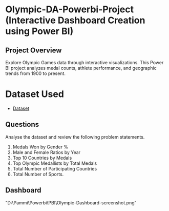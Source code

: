 # Olympic-DA-Powerbi-Project (Interactive Dashboard Creation using Power BI)
## Project Overview
Explore Olympic Games data through interactive visualizations. This Power BI project analyzes medal counts, athlete performance, and geographic trends from 1900 to present.
# Dataset Used
- <a href="https://github.com/Aajtakk/Olympic-DA-Powerbi-Project/tree/main">Dataset</a>
## Questions
Analyse the dataset and review the following problem statements. 
1. Medals Won by Gender % 
2. Male and Female Ratios by Year 
3. Top 10 Countries by Medals 
4. Top Olympic Medallists by Total Medals 
5. Total Number of Participating Countries 
6. Total Number of Sports.
## Dashboard
"D:\Pammi\Powerbi\PBI\Olympic-Dashboard-screenshot.png"
